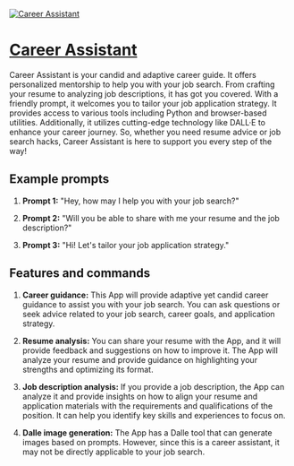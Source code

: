 [![Career Assistant](https://files.oaiusercontent.com/file-sX2sKesZjQ4kJgOLUphqdhlg?se=2123-10-18T02%3A34%3A45Z&sp=r&sv=2021-08-06&sr=b&rscc=max-age%3D31536000%2C%20immutable&rscd=attachment%3B%20filename%3De07cffd9-5c86-4b94-8032-c4a0d644357d.png&sig=3AL1kI9f6n8dtayMn8%2BLZN1VhQMOW6A4htyz8rUH0UI%3D)](https://chat.openai.com/g/g-0iN1pNApr-career-assistant)

# [Career Assistant](https://chat.openai.com/g/g-0iN1pNApr-career-assistant)

Career Assistant is your candid and adaptive career guide. It offers personalized mentorship to help you with your job search. From crafting your resume to analyzing job descriptions, it has got you covered. With a friendly prompt, it welcomes you to tailor your job application strategy. It provides access to various tools including Python and browser-based utilities. Additionally, it utilizes cutting-edge technology like DALL·E to enhance your career journey. So, whether you need resume advice or job search hacks, Career Assistant is here to support you every step of the way!

## Example prompts

1. **Prompt 1:** "Hey, how may I help you with your job search?"

2. **Prompt 2:** "Will you be able to share with me your resume and the job description?"

3. **Prompt 3:** "Hi! Let's tailor your job application strategy."

## Features and commands

1. **Career guidance:** This App will provide adaptive yet candid career guidance to assist you with your job search. You can ask questions or seek advice related to your job search, career goals, and application strategy.

2. **Resume analysis:** You can share your resume with the App, and it will provide feedback and suggestions on how to improve it. The App will analyze your resume and provide guidance on highlighting your strengths and optimizing its format.

3. **Job description analysis:** If you provide a job description, the App can analyze it and provide insights on how to align your resume and application materials with the requirements and qualifications of the position. It can help you identify key skills and experiences to focus on.

4. **Dalle image generation:** The App has a Dalle tool that can generate images based on prompts. However, since this is a career assistant, it may not be directly applicable to your job search.